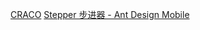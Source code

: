 [ CRACO](https://craco.js.org/docs/)
[Stepper 步进器 - Ant Design Mobile](https://mobile.ant.design/zh/components/stepper)